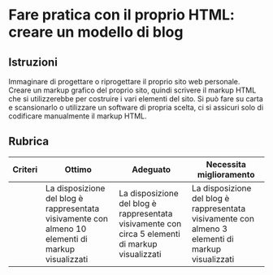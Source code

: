 # Fare pratica con il proprio HTML: creare un modello di blog

## Istruzioni

Immaginare di progettare o riprogettare il proprio sito web personale. Creare un markup grafico del proprio sito, quindi scrivere il markup HTML che si utilizzerebbe per costruire i vari elementi del sito. Si può fare su carta e scansionarlo o utilizzare un software di propria scelta, ci si assicuri solo di codificare manualmente il markup HTML.

## Rubrica

| Criteri | Ottimo                                                                                             | Adeguato                                                                                         | Necessita miglioramento                                                                           |
| ------- | -------------------------------------------------------------------------------------------------- | ------------------------------------------------------------------------------------------------ | ------------------------------------------------------------------------------------------------- |
|         | La disposizione del blog è rappresentata visivamente con almeno 10 elementi di markup visualizzati | La disposizione del blog è rappresentata visivamente con circa 5 elementi di markup visualizzati | La disposizione del blog è rappresentata visivamente con almeno 3 elementi di markup visualizzati |

